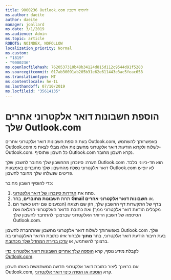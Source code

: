 ```yaml
---
title: 9000236 Outlook.com להוסיף חשבון
ms.author: daeite
author: daeite
manager: joallard
ms.date: 3/1/2019
ms.audience: Admin
ms.topic: article
ROBOTS: NOINDEX, NOFOLLOW
localization_priority: Normal
ms.custom:
- "1819"
- "9000236"
ms.openlocfilehash: 7620537310b48b34124d815d112c9544d91f5283
ms.sourcegitcommit: 017ab30091ab205b31e62e611443e3ac5feac658
ms.translationtype: MT
ms.contentlocale: he-IL
ms.lasthandoff: 07/10/2019
ms.locfileid: "35614135"
---
```

# <a name="add-your-other-email-accounts-to-outlookcom"></a>הוספת חשבונות דואר אלקטרוני אחרים שלך Outlook.com

בעת הוספת חשבונות דואר אלקטרוני אחרים Outlook.com, באפשרותך להשתמש Outlook.com לשלוח ולקרוא הודעות דואר אלקטרוני מחשבונות אלה מבלי לצאת מ- Outlook.com. כל חשבון שתוסיף Outlook.com נקרא חשבון מחובר.

הערה: סינכרון מהחשבון שלך מחובר לחשבון שלך Outlook.com הוא חד-כיווני בלבד. דואר אלקטרוני נשלח מהחשבון שלך מחוברים באמצעות Outlook.com לא יופיעו פריטים שנשלחו שלך מחובר לחשבון.

כדי להוסיף חשבון מחובר:

1. פתח את [הגדרות סינכרון של דואר אלקטרוני](https://go.microsoft.com/fwlink/?linkid=875264).
2. תחת **חשבונות מחוברים**, בחר **Gmail** או **חשבונות דואר אלקטרוני אחרים**.
3. בדף של התקשרות דף החשבון שלך, הזן שם תצוגה (הנמענים שם יראו כאשר הם מקבלים הודעת דואר אלקטרוני ממך) ואת כתובת הדואר האלקטרוני המלאה ואת הסיסמה של חשבון הדואר האלקטרוני שברצונך להתחבר לחשבון שלך Outlook.com.

באפשרותך לשלוח דואר אלקטרוני מחשבון שהתחברת לחשבון Outlook.com שלך. בעת חיבור הודעת דואר אלקטרוני, בחר **מתוך** ולבחור איזו כתובת הדואר האלקטרוני בה ברצונך להשתמש, או [עדכן ברירת המחדל שלך מכתובת](https://go.microsoft.com/fwlink/?linkid=875264).

לקבלת מידע נוסף, קרא [הוספה שלך אחרים חשבונות דואר אלקטרוני כדי Outlook.com](https://support.office.com/article/c5224df4-5885-4e79-91ba-523aa743f0ba?wt.mc_id=Office_Outlook_com_Alchemy).

אם ברצונך ליצור כתובת דואר אלקטרוני חדשה המשתמשת באותו חשבון Outlook.com, קרא [הוספה או הסרה כינוי דואר אלקטרוני](https://support.office.com/article/459b1989-356d-40fa-a689-8f285b13f1f2?wt.mc_id=Office_Outlook_com_Alchemy).